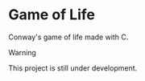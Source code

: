 # Game of Life

Conway's game of life made with C.

> [!WARNING]
> This project is still under development.
